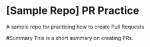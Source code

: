 # [Sample Repo] PR Practice
A sample repo for practicing how to create Pull Requests

#Summary
This is a short summary on creating PRs.